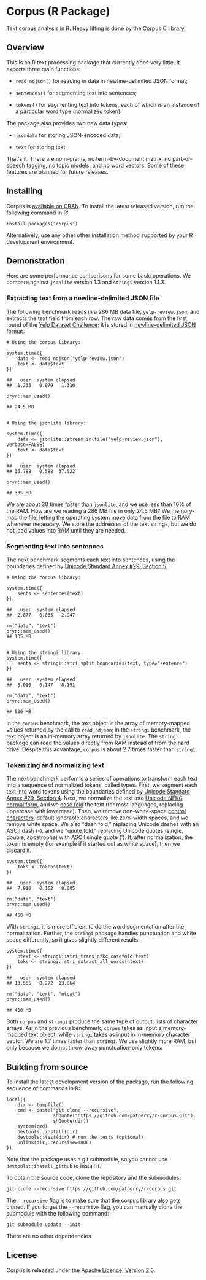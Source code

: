 Corpus (R Package)
==================

Text corpus analysis in R. Heavy lifting is done by the
[Corpus C library][corpus].


Overview
--------

This is an R text processing package that currently does very little. It
exports three main functions:

 + `read_ndjson()` for reading in data in newline-delimited JSON format;

 + `sentences()` for segmenting text into sentences;

 + `tokens()` for segmenting text into tokens, each of which is an instance
    of a particular word type (normalized token).

The package also provides two new data types:

 + `jsondata` for storing JSON-encoded data;

 + `text` for storing text.

That's it. There are no n-grams, no term-by-document matrix, no part-of-speech
tagging, no topic models, and no word vectors.  Some of these features are
planned for future releases.


Installing
----------

Corpus is [available on CRAN][cran]. To install the latest released
version, run the following command in R:

    install.packages("corpus")

Alternatively, use any other other installation method supported by your
R development environment.


Demonstration
-------------

Here are some performance comparisons for some basic operations. We
compare against `jsonlite` version 1.3 and `stringi` version 1.1.3.


### Extracting text from a newline-delimited JSON file

The following benchmark reads in a 286 MB data file, `yelp-review.json`,
and extracts the text field from each row.  The raw data comes from the
first round of the [Yelp Dataset Challence][yelp]; it is stored in
[newline-delimited JSON format][ndjson].

    # Using the corpus library:

    system.time({
        data <- read_ndjson("yelp-review.json")
        text <- data$text
    })

    ##   user  system elapsed
    ##  1.235   0.079   1.316

    pryr::mem_used()

    ## 24.5 MB


    # Using the jsonlite library:

    system.time({
        data <- jsonlite::stream_in(file("yelp-review.json"), verbose=FALSE)
        text <- data$text
    })

    ##   user  system elapsed
    ## 36.788   0.588  37.522

    pryr::mem_used()

    ## 335 MB

We are about 30 times faster than `jsonlite`, and we use less than 10%
of the RAM.  How are we reading a 286 MB file in only 24.5 MB?  We memory-map
the file, letting the operating system move data from the file to RAM
whenever necessary. We store the addresses of the text strings, but we
do not load values into RAM until they are needed.


### Segmenting text into sentences

The next benchmark segments each text into sentences, using the boundaries
defined by [Unicode Standard Annex #29, Section 5][sentbreak].

    # Using the corpus library:

    system.time({
        sents <- sentences(text)
    })

    ##   user  system elapsed
    ##  2.877   0.065   2.947

    rm("data", "text")
    pryr::mem_used()
    ## 135 MB


    # Using the stringi library:
    system.time({
        sents <- stringi::stri_split_boundaries(text, type="sentence")
    })

    ##   user  system elapsed
    ##  8.010   0.147   8.191

    rm("data", "text")
    pryr::mem_used()

    ## 536 MB

In the `corpus` benchmark, the text object is the array of memory-mapped
values returned by the call to `read_ndjson`; in the `stringi` benchmark, the
text object is an in-memory array returned by `jsonlite`. The `stringi` package
can read the values directly from RAM instead of from the hard drive. Despite
this advantage, `corpus` is about 2.7 times faster than `stringi`.


### Tokenizing and normalizing text

The next benchmark performs a series of operations to transform each text into
a sequence of normalized tokens, called types. First, we segment each text
into word tokens using the boundaries defined by
[Unicode Standard Annex #29, Section 4][wordbreak]. Next, we normalize the
text into [Unicode NFKC normal form][nfkc], and we [case fold][casefold]
the text (for most languages, replacing uppercase with lowercase). Then,
we remove non-white-space [control characters][cc], default ignorable
characters like zero-width spaces, and we remove white space. We also
"dash fold," replacing Unicode dashes with an ASCII dash (-), and we
"quote fold," replacing Unicode quotes (single, double, apostrophe) with
ASCII single quote ('). If, after normalization, the token is empty (for
example if it started out as white space), then we discard it.

    system.time({
        toks <- tokens(text)
    })

    ##   user  system elapsed
    ##  7.910   0.162   8.085

    rm("data", "text")
    pryr::mem_used()

    ## 450 MB


With `stringi`, it is more efficient to do the word segmentation after the
normalization. Further, the `stringi` package handles punctuation and
white space differently, so it gives slightly different results.

    system.time({
        ntext <- stringi::stri_trans_nfkc_casefold(text)
        toks <- stringi::stri_extract_all_words(ntext)
    })

    ##   user  system elapsed
    ## 13.565   0.272  13.864

    rm("data", "text", "ntext")
    pryr::mem_used()

    ## 400 MB

Both `corpus` and `stringi` produce the same type of output: lists of
character arrays.  As in the previous benchmark, `corpus` takes as input a
memory-mapped text object, while `stringi` takes as input in in-memory
character vector. We are 1.7 times faster than `stringi`. We use slightly more
RAM, but only because we do not throw away punctuation-only tokens.


Building from source
--------------------

To install the latest development version of the package, run the following
sequence of commands in R:

    local({
        dir <- tempfile()
        cmd <- paste("git clone --recursive",
                     shQuote("https://github.com/patperry/r-corpus.git"),
                     shQuote(dir))
        system(cmd)
        devtools::install(dir)
        devtools::test(dir) # run the tests (optional)
        unlink(dir, recursive=TRUE)
    })

Note that the package uses a git submodule, so you cannot use
`devtools::install_github` to install it.


To obtain the source code, clone the repository and the submodules:

    git clone --recursive https://github.com/patperry/r-corpus.git

The `--recursive` flag is to make sure that the corpus library also gets
cloned. If you forget the `--recursive` flag, you can manually clone
the submodule with the following command:

    git submodule update --init

There are no other dependencies.


License
-------

Corpus is released under the [Apache Licence, Version 2.0][apache].


[apache]: https://www.apache.org/licenses/LICENSE-2.0.html
[casefold]: https://www.w3.org/International/wiki/Case_folding
[cc]: https://en.wikipedia.org/wiki/C0_and_C1_control_codes
[corpus]: https://github.com/patperry/corpus
[cran]: https://cran.r-project.org/package=corpus
[ndjson]: http://ndjson.org/
[nfkc]: http://unicode.org/reports/tr15/
[sentbreak]: http://unicode.org/reports/tr29/#Sentence_Boundaries
[windows]: https://github.com/patperry/corpus/blob/master/TODO.md
[wordbreak]: http://unicode.org/reports/tr29/#Word_Boundaries
[yelp]: https://www.yelp.com/dataset_challenge

